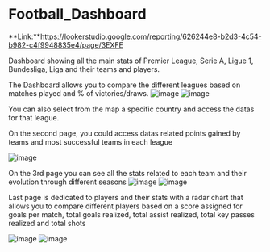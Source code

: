 # Football_Dashboard

**Link:**https://lookerstudio.google.com/reporting/626244e8-b2d3-4c54-b982-c4f9948835e4/page/3EXFE

Dashboard showing all the main stats of Premier League, Serie A, Ligue 1, Bundesliga, Liga and their teams and players.

The Dashboard allows you to compare the different leagues based on matches played and % of victories/draws.
![image](https://github.com/user-attachments/assets/0eaa6275-bd4d-42b1-b4b4-00031eaf9b28)
![image](https://github.com/user-attachments/assets/58a72b27-9c59-4f58-8062-e153354e24f7)

You can also select from the map a specific country and access the datas for that league.

On the second page, you could access datas related points gained by teams and most successful teams in each league

![image](https://github.com/user-attachments/assets/6370417b-5cb2-4f83-ba78-d1fb57161533)

On the 3rd page you can see all the stats related to each team and their evolution through different seasons
![image](https://github.com/user-attachments/assets/f6050365-7c49-41cd-be2e-8e48aa1441c1)
![image](https://github.com/user-attachments/assets/5ff5e046-5249-446e-983d-eb5c0d8c7231)

Last page is dedicated to players and their stats with a radar chart that allows you to compare different players based on a score assigned for goals per match, total goals realized, total assist realized, total key passes realized and total shots 

![image](https://github.com/user-attachments/assets/bebad8b5-f49a-4ba9-a27e-4ce7e671f378)
![image](https://github.com/user-attachments/assets/50b43133-1d96-42e4-925f-7ad1d3014378)
